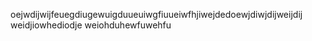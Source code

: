 oejwdijwijfeuegdiugewuigduueuiwgfiuueiwfhjiwejdedoewjdiwjdijweijdij
weidjiowhediodje
weiohduhewfuwehfu
